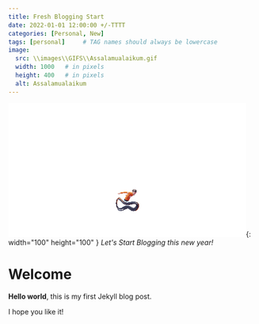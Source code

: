 ```yaml
---
title: Fresh Blogging Start
date: 2022-01-01 12:00:00 +/-TTTT
categories: [Personal, New]
tags: [personal]     # TAG names should always be lowercase
image:
  src: \\images\\GIFS\\Assalamualaikum.gif
  width: 1000   # in pixels
  height: 400   # in pixels
  alt: Assalamualaikum
---
```

![img-description](/images/GIFS/run.gif){: width="100" height="100" }
_Let's Start Blogging this new year!_


# Welcome

**Hello world**, this is my first Jekyll blog post.

I hope you like it!
